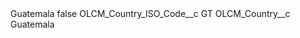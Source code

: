 <?xml version="1.0" encoding="UTF-8"?>
<CustomMetadata xmlns="http://soap.sforce.com/2006/04/metadata" xmlns:xsi="http://www.w3.org/2001/XMLSchema-instance" xmlns:xsd="http://www.w3.org/2001/XMLSchema">
    <label>Guatemala</label>
    <protected>false</protected>
    <values>
        <field>OLCM_Country_ISO_Code__c</field>
        <value xsi:type="xsd:string">GT</value>
    </values>
    <values>
        <field>OLCM_Country__c</field>
        <value xsi:type="xsd:string">Guatemala</value>
    </values>
</CustomMetadata>
